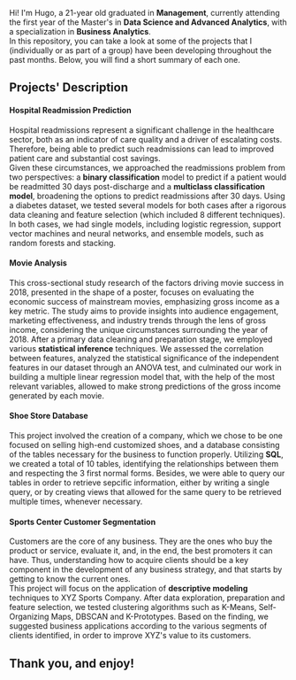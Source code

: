 Hi! I'm Hugo, a 21-year old graduated in **Management**, currently attending the first year of the Master's in **Data Science and Advanced Analytics**, with a specialization in **Business Analytics**. <br>
In this repository, you can take a look at some of the projects that I (individually or as part of a group) have been developing throughout the past months. Below, you will find a short summary of each one.

## Projects' Description
#### Hospital Readmission Prediction
Hospital readmissions represent a significant challenge in the healthcare sector, both as an indicator of care quality and a driver of escalating costs. Therefore, being able to predict such readmissions can lead to improved patient care and substantial cost savings. <br>
Given these circumstances, we approached the readmissions problem from two perspectives: a **binary classification** model to predict if a patient would be readmitted 30 days post-discharge and a **multiclass classification model**, broadening the options to predict readmissions after 30 days. Using a diabetes dataset, we tested several models for both cases after a rigorous data cleaning and feature selection (which included 8 different techniques). In both cases, we had single models, including logistic regression, support vector machines and neural networks, and ensemble models, such as random forests and stacking.

#### Movie Analysis
This cross-sectional study research of the factors driving movie success in 2018, presented in the shape of a poster, focuses on evaluating the economic success of mainstream movies, emphasizing gross income as a key metric. The study aims to provide insights into audience engagement, marketing effectiveness, and industry trends through the lens of gross income, considering the unique circumstances surrounding the year of 2018.
After a primary data cleaning and preparation stage, we employed various **statistical inference** techniques. We assessed the correlation between features, analyzed the statistical significance of the independent features in our dataset through an ANOVA test, and culminated our work in building a multiple linear regression model that, with the help of the most relevant variables, allowed to make strong predictions of the gross income generated by each movie.

#### Shoe Store Database
This project involved the creation of a company, which we chose to be one focused on selling high-end customized shoes, and a database consisting of the tables necessary for the business to function properly. Utilizing **SQL**, we created a total of 10 tables, identifying the relationships between them and respecting the 3 first normal forms. Besides, we were able to query our tables in order to retrieve sepcific information, either by writing a single query, or by creating views that allowed for the same query to be retrieved multiple times, whenever necessary.

#### Sports Center Customer Segmentation
Customers are the core of any business. They are the ones who buy the product or service, evaluate it, and, in the end, the best promoters it can have. Thus, understanding how to acquire clients should 
be a key component in the development of any business strategy, and that starts by getting to know the current ones. <br>
This project will focus on the application of **descriptive modeling** techniques to XYZ Sports Company. After data exploration, preparation and feature selection, we tested clustering algorithms such as K-Means, Self-Organizing Maps, DBSCAN and K-Prototypes. Based on the finding, we suggested business applications  according to the various segments of clients identified, in order to improve XYZ's value to its customers.

## Thank you, and enjoy!
